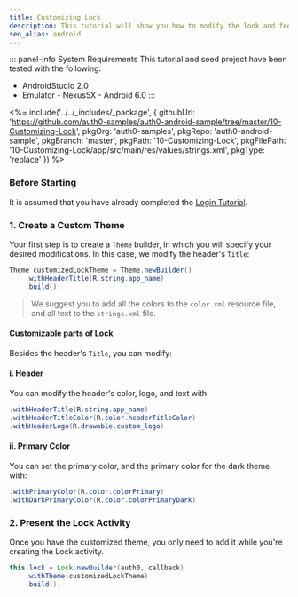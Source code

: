 ```yaml
---
title: Customizing Lock
description: This tutorial will show you how to modify the look and feel for the Lock activity.
seo_alias: android
---
```


::: panel-info System Requirements
This tutorial and seed project have been tested with the following:

* AndroidStudio 2.0
* Emulator - Nexus5X - Android 6.0 
  :::
  
 <%= include('../../_includes/_package', {
  githubUrl: 'https://github.com/auth0-samples/auth0-android-sample/tree/master/10-Customizing-Lock',
  pkgOrg: 'auth0-samples',
  pkgRepo: 'auth0-android-sample',
  pkgBranch: 'master',
  pkgPath: '10-Customizing-Lock',
  pkgFilePath: '10-Customizing-Lock/app/src/main/res/values/strings.xml',
  pkgType: 'replace'
}) %>

### Before Starting

It is assumed that you have already completed the [Login Tutorial](01-login.md).

### 1. Create a Custom Theme

Your first step is to create a `Theme` builder, in which you will specify your desired modifications. In this case, we modify the header's `Title`:

```java
Theme customizedLockTheme = Theme.newBuilder()
	.withHeaderTitle(R.string.app_name)
	.build();
```

> We suggest you to add all the colors to the `color.xml` resource file, and all text to the `strings.xml` file.

#### Customizable parts of Lock

Besides the header's `Title`, you can modify:

#### i. Header
You can modify the header's color, logo, and text with: 

```java
.withHeaderTitle(R.string.app_name)
.withHeaderTitleColor(R.color.headerTitleColor)
.withHeaderLogo(R.drawable.custom_logo)
```

#### ii. Primary Color
You can set the primary color, and the primary color for the dark theme with:

```java
.withPrimaryColor(R.color.colorPrimary)
.withDarkPrimaryColor(R.color.colorPrimaryDark)
```


### 2. Present the Lock Activity

Once you have the customized theme, you only need to add it while you're creating the Lock activity.

```java
this.lock = Lock.newBuilder(auth0, callback)
	.withTheme(customizedLockTheme)
	.build();
```
